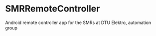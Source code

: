 SMRRemoteController
===================

Android remote controller app for the SMRs at DTU Elektro, automation group